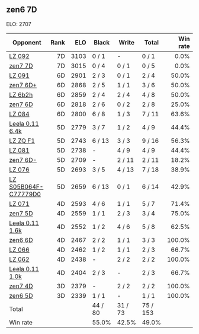 ## zen6 7D ##

ELO: 2707

Opponent | Rank | ELO | Black | Write | Total | Win rate
---------|-----:|----:|-------|-------|-------|-------:
[LZ 092](LZ%20092.md) | 7D | 3103 | 0 / 1 | - | 0 / 1 | 0.0%
[zen7 7D](zen7%207D.md) | 7D | 3015 | 0 / 4 | 0 / 1 | 0 / 5 | 0.0%
[LZ 091](LZ%20091.md) | 6D | 2901 | 2 / 3 | 0 / 1 | 2 / 4 | 50.0%
[zen7 6D+](zen7%206D+.md) | 6D | 2868 | 2 / 5 | 1 / 1 | 3 / 6 | 50.0%
[LZ 6b2h](LZ%206b2h.md) | 6D | 2859 | 2 / 4 | 2 / 4 | 4 / 8 | 50.0%
[zen7 6D](zen7%206D.md) | 6D | 2818 | 2 / 6 | 0 / 2 | 2 / 8 | 25.0%
[LZ 084](LZ%20084.md) | 6D | 2800 | 6 / 8 | 1 / 3 | 7 / 11 | 63.6%
[Leela 0.11 6.4k](Leela%200.11%206.4k.md) | 5D | 2779 | 3 / 7 | 1 / 2 | 4 / 9 | 44.4%
[LZ ZQ F1](LZ%20ZQ%20F1.md) | 5D | 2743 | 6 / 13 | 3 / 3 | 9 / 16 | 56.3%
[LZ 081](LZ%20081.md) | 5D | 2738 | - | 4 / 9 | 4 / 9 | 44.4%
[zen7 6D-](zen7%206D-.md) | 5D | 2709 | - | 2 / 11 | 2 / 11 | 18.2%
[LZ 076](LZ%20076.md) | 5D | 2693 | 3 / 5 | 4 / 13 | 7 / 18 | 38.9%
[LZ S05B064F-C77779D0](LZ%20S05B064F-C77779D0.md) | 5D | 2659 | 6 / 13 | 0 / 1 | 6 / 14 | 42.9%
[LZ 071](LZ%20071.md) | 4D | 2593 | 4 / 6 | 1 / 1 | 5 / 7 | 71.4%
[zen7 5D](zen7%205D.md) | 4D | 2559 | 1 / 1 | 2 / 3 | 3 / 4 | 75.0%
[Leela 0.11 1.6k](Leela%200.11%201.6k.md) | 4D | 2552 | 1 / 2 | 4 / 6 | 5 / 8 | 62.5%
[zen6 6D](zen6%206D.md) | 4D | 2467 | 2 / 2 | 1 / 1 | 3 / 3 | 100.0%
[LZ 066](LZ%20066.md) | 4D | 2462 | 1 / 2 | 1 / 1 | 2 / 3 | 66.7%
[LZ 062](LZ%20062.md) | 4D | 2438 | - | 2 / 2 | 2 / 2 | 100.0%
[Leela 0.11 1.0k](Leela%200.11%201.0k.md) | 4D | 2404 | 2 / 3 | - | 2 / 3 | 66.7%
[zen7 4D](zen7%204D.md) | 3D | 2379 | - | 2 / 2 | 2 / 2 | 100.0%
[zen6 5D](zen6%205D.md) | 3D | 2339 | 1 / 1 | - | 1 / 1 | 100.0%
Total | | | 44 / 80 | 31 / 73 | 75 / 153 | 
Win rate| | | 55.0% | 42.5% | 49.0% | 
